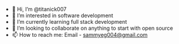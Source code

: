 - 👋 Hi, I’m @titanick007
- 👀 I’m interested in software development
- 🌱 I’m currently learning full stack development
- 💞️ I’m looking to collaborate on anything to start with open source
- 📫 How to reach me: Email - sammyeg004@gmail.com

<!---
titanick007/titanick007 is a ✨ special ✨ repository because its `README.md` (this file) appears on your GitHub profile.
You can click the Preview link to take a look at your changes.
--->
